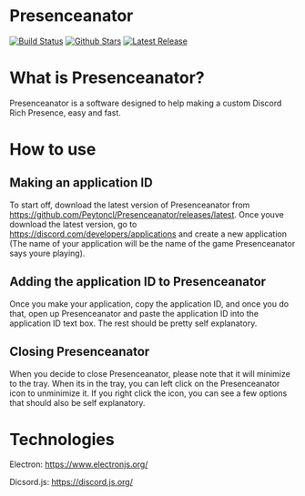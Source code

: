 # Presenceanator

[![Build Status](https://travis-ci.com/Peytoncl/Presenceanator.svg?branch=main)](https://travis-ci.com/Peytoncl/Presenceanator)
[![Github Stars](https://img.shields.io/github/stars/Peytoncl/Presenceanator.svg)](https://img.shields.io/github/stars/Peytoncl/Presenceanator.svg)
[![Latest Release](https://badgen.net/github/release/Peytoncl/Presenceanator)](https://github.com/Peytoncl/Presenceanator/releases/latest)

# What is Presenceanator?

Presenceanator is a software designed to help making a custom Discord Rich Presence, easy and fast.

# How to use

## Making an application ID

To start off, download the latest version of Presenceanator from https://github.com/Peytoncl/Presenceanator/releases/latest. Once youve download the latest version, go to https://discord.com/developers/applications and create a new application (The name of your application will be the name of the game Presenceanator says youre playing). 

## Adding the application ID to Presenceanator

Once you make your application, copy the application ID, and once you do that, open up Presenceanator and paste the application ID into the application ID text box. The rest should be pretty self explanatory.

## Closing Presenceanator

When you decide to close Presenceanator, please note that it will minimize to the tray. When its in the tray, you can left click on the Presenceanator icon to unminimize it. If you right click the icon, you can see a few options that should also be self explanatory.

# Technologies

Electron: https://www.electronjs.org/

Dicsord.js: https://discord.js.org/
